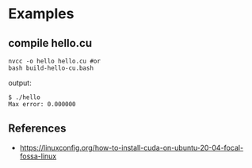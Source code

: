 # Examples 

## compile hello.cu
```
nvcc -o hello hello.cu #or
bash build-hello-cu.bash
```
output: 
```
$ ./hello 
Max error: 0.000000
```

## References
* https://linuxconfig.org/how-to-install-cuda-on-ubuntu-20-04-focal-fossa-linux


